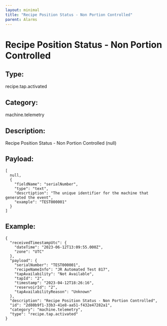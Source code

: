 ```yaml
---
layout: minimal
title: "Recipe Position Status - Non Portion Controlled"
parent: Alarms
---
```


# Recipe Position Status - Non Portion Controlled

## Type:

recipe.tap.activated

## Category:

machine.telemetry

## Description: 

Recipe Position Status - Non Portion Controlled (null)

## Payload:

```
[
  null,
  {
    "fieldName": "serialNumber",
    "type": "text",
    "descrtiption": "The unique identifier for the machine that generated the event",
    "example": "TEST000001"
  }
]
```

## Example:

```
{
  "receivedTimestampUtc": {
    "dateTime": "2023-06-12T13:09:55.000Z",
    "zone": "UTC"
  },
  "payload": {
    "serialNumber": "TEST000001",
    "recipeNameInfo": "JR Automated Test 817",
    "tapAvailability": "Not Available",
    "tapId": "2",
    "timestamp": "2023-04-12T18:26:16",
    "reservoirId": "2",
    "tapAvailabilityReason": "Unknown"
  },
  "description": "Recipe Position Status - Non Portion Controlled",
  "id": "2d80b9f1-33b3-41e8-aa51-f432e47282a1",
  "category": "machine.telemetry",
  "type": "recipe.tap.activated"
}
```
